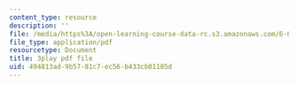 ```yaml
---
content_type: resource
description: ''
file: /media/https%3A/open-learning-course-data-rc.s3.amazonaws.com/6-006-introduction-to-algorithms-fall-2011/494813ad9b5781c7ec56b433cb01105d_tp4_UXaVyx8.pdf
file_type: application/pdf
resourcetype: Document
title: 3play pdf file
uid: 494813ad-9b57-81c7-ec56-b433cb01105d
---
```

